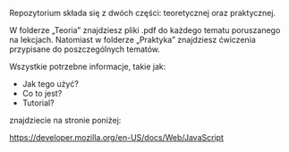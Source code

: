 Repozytorium składa się z dwóch części: teoretycznej oraz praktycznej.

W folderze „Teoria” znajdziesz pliki .pdf do każdego tematu poruszanego na lekcjach. 
Natomiast w folderze „Praktyka” znajdziesz ćwiczenia przypisane do poszczególnych tematów.

Wszystkie potrzebne informacje, takie jak:
- Jak tego użyć?
- Co to jest?
- Tutorial?

znajdziecie na stronie poniżej:

https://developer.mozilla.org/en-US/docs/Web/JavaScript
